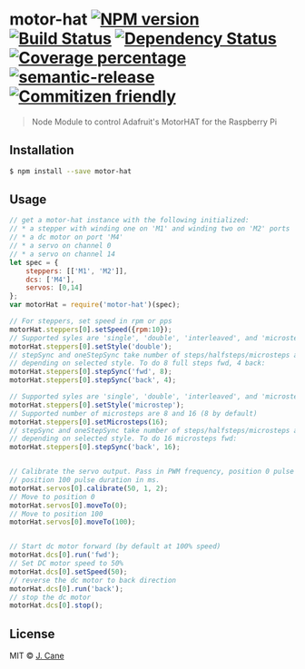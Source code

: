 # motor-hat [![NPM version][npm-image]][npm-url] [![Build Status][travis-image]][travis-url] [![Dependency Status][daviddm-image]][daviddm-url] [![Coverage percentage][coveralls-image]][coveralls-url][![semantic-release][semrel-image]][semrel-url][![Commitizen friendly][commitizen-image]][commitizen-url]
> Node Module to control Adafruit's MotorHAT for the Raspberry Pi

## Installation

```sh
$ npm install --save motor-hat
```

## Usage

```js
// get a motor-hat instance with the following initialized:
// * a stepper with winding one on 'M1' and winding two on 'M2' ports
// * a dc motor on port 'M4'
// * a servo on channel 0
// * a servo on channel 14
let spec = {
    steppers: [['M1', 'M2']],
    dcs: ['M4'],
    servos: [0,14]
};
var motorHat = require('motor-hat')(spec);

// For steppers, set speed in rpm or pps
motorHat.steppers[0].setSpeed({rpm:10});
// Supported syles are 'single', 'double', 'interleaved', and 'microstep'
motorHat.steppers[0].setStyle('double');
// stepSync and oneStepSync take number of steps/halfsteps/microsteps as input, 
// depending on selected style. To do 8 full steps fwd, 4 back:
motorHat.steppers[0].stepSync('fwd', 8);
motorHat.steppers[0].stepSync('back', 4);

// Supported syles are 'single', 'double', 'interleaved', and 'microstep'
motorHat.steppers[0].setStyle('microstep');
// Supported number of microsteps are 8 and 16 (8 by default)
motorHat.steppers[0].setMicrosteps(16);
// stepSync and oneStepSync take number of steps/halfsteps/microsteps as input, 
// depending on selected style. To do 16 microsteps fwd:
motorHat.steppers[0].stepSync('back', 16);


// Calibrate the servo output. Pass in PWM frequency, position 0 pulse duration in ms,
// position 100 pulse duration in ms.
motorHat.servos[0].calibrate(50, 1, 2);
// Move to position 0
motorHat.servos[0].moveTo(0);
// Move to position 100
motorHat.servos[0].moveTo(100);


// Start dc motor forward (by default at 100% speed)
motorHat.dcs[0].run('fwd');
// Set DC motor speed to 50%
motorHat.dcs[0].setSpeed(50);
// reverse the dc motor to back direction
motorHat.dcs[0].run('back');
// stop the dc motor
motorHat.dcs[0].stop();
```
## License

MIT © [J. Cane](www.github.com/jcane86)


[npm-image]: https://badge.fury.io/js/motor-hat.svg
[npm-url]: https://npmjs.org/package/motor-hat
[travis-image]: https://travis-ci.org/jcane86/motor-hat.svg?branch=master
[travis-url]: https://travis-ci.org/jcane86/motor-hat
[daviddm-image]: https://david-dm.org/jcane86/motor-hat.svg?theme=shields.io
[daviddm-url]: https://david-dm.org/jcane86/motor-hat
[coveralls-image]: https://coveralls.io/repos/github/jcane86/motor-hat/badge.svg?branch=master
[coveralls-url]: https://coveralls.io/github/jcane86/motor-hat?branch=master
[semrel-image]: https://img.shields.io/badge/%20%20%F0%9F%93%A6%F0%9F%9A%80-semantic--release-e10079.svg
[semrel-url]: https://github.com/semantic-release/semantic-release
[commitizen-image]: https://img.shields.io/badge/commitizen-friendly-brightgreen.svg
[commitizen-url]: http://commitizen.github.io/cz-cli/
